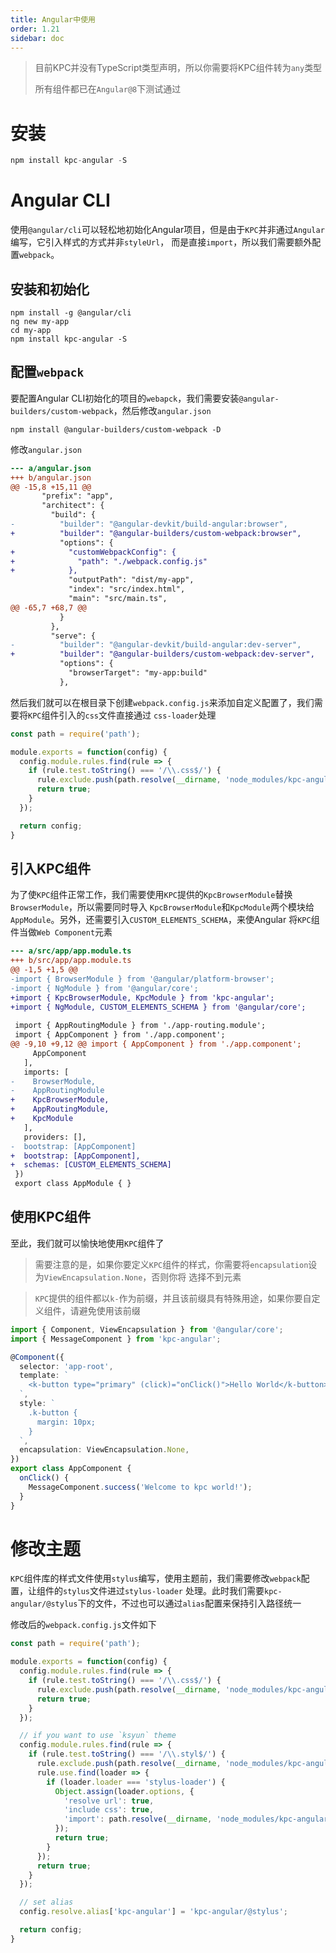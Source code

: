 ```yaml
---
title: Angular中使用
order: 1.21
sidebar: doc
---
```


> 目前KPC并没有TypeScript类型声明，所以你需要将KPC组件转为`any`类型
> 
> 所有组件都已在`Angular@8`下测试通过

# 安装

```js
npm install kpc-angular -S
```

# Angular CLI

使用`@angular/cli`可以轻松地初始化Angular项目，但是由于`KPC`并非通过`Angular`编写，它引入样式的方式并非`styleUrl`，
而是直接`import`，所以我们需要额外配置`webpack`。

## 安装和初始化

```shell
npm install -g @angular/cli
ng new my-app
cd my-app
npm install kpc-angular -S
```

## 配置`webpack`

要配置Angular CLI初始化的项目的`webapck`，我们需要安装`@angular-builders/custom-webpack`，然后修改`angular.json`

```shell
npm install @angular-builders/custom-webpack -D
```

修改`angular.json`

```diff
--- a/angular.json
+++ b/angular.json
@@ -15,8 +15,11 @@
       "prefix": "app",
       "architect": {
         "build": {
-          "builder": "@angular-devkit/build-angular:browser",
+          "builder": "@angular-builders/custom-webpack:browser",
           "options": {
+            "customWebpackConfig": {
+              "path": "./webpack.config.js"
+            },
             "outputPath": "dist/my-app",
             "index": "src/index.html",
             "main": "src/main.ts",
@@ -65,7 +68,7 @@
           }
         },
         "serve": {
-          "builder": "@angular-devkit/build-angular:dev-server",
+          "builder": "@angular-builders/custom-webpack:dev-server",
           "options": {
             "browserTarget": "my-app:build"
           },
```

然后我们就可以在根目录下创建`webpack.config.js`来添加自定义配置了，我们需要将`KPC`组件引入的`css`文件直接通过
`css-loader`处理

```js
const path = require('path');

module.exports = function(config) {
  config.module.rules.find(rule => {
    if (rule.test.toString() === '/\\.css$/') {
      rule.exclude.push(path.resolve(__dirname, 'node_modules/kpc-angular'));
      return true;
    }
  });

  return config;
}
```

## 引入KPC组件

为了使`KPC`组件正常工作，我们需要使用`KPC`提供的`KpcBrowserModule`替换`BrowserModule`，所以需要同时导入
`KpcBrowserModule`和`KpcModule`两个模块给`AppModule`。另外，还需要引入`CUSTOM_ELEMENTS_SCHEMA`，来使Angular
将`KPC`组件当做`Web Component`元素

```diff
--- a/src/app/app.module.ts
+++ b/src/app/app.module.ts
@@ -1,5 +1,5 @@
-import { BrowserModule } from '@angular/platform-browser';
-import { NgModule } from '@angular/core';
+import { KpcBrowserModule, KpcModule } from 'kpc-angular';
+import { NgModule, CUSTOM_ELEMENTS_SCHEMA } from '@angular/core';
 
 import { AppRoutingModule } from './app-routing.module';
 import { AppComponent } from './app.component';
@@ -9,10 +9,12 @@ import { AppComponent } from './app.component';
     AppComponent
   ],
   imports: [
-    BrowserModule,
-    AppRoutingModule
+    KpcBrowserModule,
+    AppRoutingModule,
+    KpcModule
   ],
   providers: [],
-  bootstrap: [AppComponent]
+  bootstrap: [AppComponent],
+  schemas: [CUSTOM_ELEMENTS_SCHEMA]
 })
 export class AppModule { }
```

## 使用KPC组件

至此，我们就可以愉快地使用`KPC`组件了

> 需要注意的是，如果你要定义`KPC`组件的样式，你需要将`encapsulation`设为`ViewEncapsulation.None`，否则你将
> 选择不到元素

> `KPC`提供的组件都以`k-`作为前缀，并且该前缀具有特殊用途，如果你要自定义组件，请避免使用该前缀

```ts
import { Component, ViewEncapsulation } from '@angular/core';
import { MessageComponent } from 'kpc-angular';

@Component({
  selector: 'app-root',
  template: `
    <k-button type="primary" (click)="onClick()">Hello World</k-button>
  `,
  style: `
    .k-button {
      margin: 10px;
    }
  `,
  encapsulation: ViewEncapsulation.None,
})
export class AppComponent {
  onClick() {
    MessageComponent.success('Welcome to kpc world!');
  }
}
```

# 修改主题

`KPC`组件库的样式文件使用`stylus`编写，使用主题前，我们需要修改`webpack`配置，让组件的`stylus`文件进过`stylus-loader`
处理。此时我们需要`kpc-angular/@stylus`下的文件，不过也可以通过`alias`配置来保持引入路径统一

修改后的`webpack.config.js`文件如下

```js
const path = require('path');

module.exports = function(config) {
  config.module.rules.find(rule => {
    if (rule.test.toString() === '/\\.css$/') {
      rule.exclude.push(path.resolve(__dirname, 'node_modules/kpc-angular'));
      return true;
    }
  });

  // if you want to use `ksyun` theme
  config.module.rules.find(rule => {
    if (rule.test.toString() === '/\\.styl$/') {
      rule.exclude.push(path.resolve(__dirname, 'node_modules/kpc-angular'));
      rule.use.find(loader => {
        if (loader.loader === 'stylus-loader') {
          Object.assign(loader.options, {
            'resolve url': true,
            'include css': true,
            'import': path.resolve(__dirname, 'node_modules/kpc-angular/@stylus/styles/themes/ksyun/index.styl')
          });
          return true;
        }
      });
      return true;
    }
  });

  // set alias
  config.resolve.alias['kpc-angular'] = 'kpc-angular/@stylus';

  return config;
}
```
